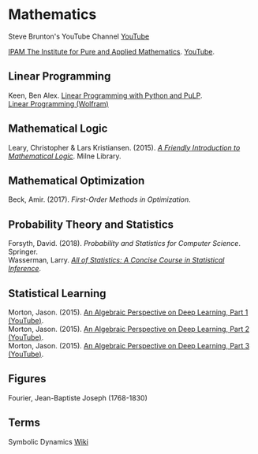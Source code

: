 # Mathematics

Steve Brunton's YouTube Channel [YouTube](https://www.youtube.com/channel/UCm5mt-A4w61lknZ9lCsZtBw)<br>

[IPAM The Institute for Pure and Applied Mathematics](http://www.ipam.ucla.edu). [YouTube](https://www.youtube.com/channel/UCGzuiiLdQZu9wxDNJHO_JnA).<br>



## Linear Programming

Keen, Ben Alex. [Linear Programming with Python and PuLP](https://benalexkeen.com/linear-programming-with-python-and-pulp-part-1/).<br>
[Linear Programming (Wolfram)](https://reference.wolfram.com/language/tutorial/ConstrainedOptimizationLinearProgramming.html)<br>



## Mathematical Logic

Leary, Christopher & Lars Kristiansen. (2015). [_A Friendly Introduction to Mathematical Logic_](https://milneopentextbooks.org/a-friendly-introduction-to-mathematical-logic/). Milne Library.<br>



## Mathematical Optimization

Beck, Amir. (2017). _First-Order Methods in Optimization_.<br>



## Probability Theory and Statistics

Forsyth, David. (2018). _Probability and Statistics for Computer Science_. Springer.<br>
Wasserman, Larry. [_All of Statistics: A Concise Course in Statistical Inference_](http://www.stat.cmu.edu/~larry/all-of-statistics/index.html).<br>



## Statistical Learning

Morton, Jason. (2015). [An Algebraic Perspective on Deep Learning, Part 1 (YouTube)](https://www.youtube.com/watch?v=tbFWvcZDpho).<br>
Morton, Jason. (2015). [An Algebraic Perspective on Deep Learning, Part 2 (YouTube)](https://www.youtube.com/watch?v=FvV4aNujBWc).<br>
Morton, Jason. (2015). [An Algebraic Perspective on Deep Learning, Part 3 (YouTube)](https://www.youtube.com/watch?v=GM7V7surX2E).<br>



## Figures

Fourier, Jean-Baptiste Joseph (1768-1830)<br>



## Terms

Symbolic Dynamics [Wiki](https://en.wikipedia.org/wiki/Symbolic_dynamics)<br>
